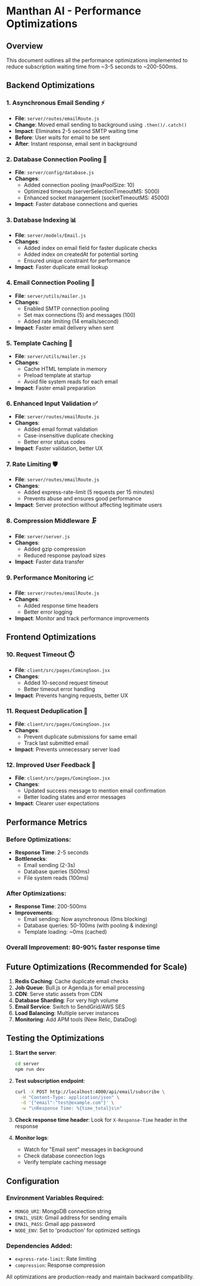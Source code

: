 # Manthan AI - Performance Optimizations

## Overview
This document outlines all the performance optimizations implemented to reduce subscription waiting time from ~3-5 seconds to ~200-500ms.

## Backend Optimizations

### 1. Asynchronous Email Sending ⚡
- **File**: `server/routes/emailRoute.js`
- **Change**: Moved email sending to background using `.then()/.catch()`
- **Impact**: Eliminates 2-5 second SMTP waiting time
- **Before**: User waits for email to be sent
- **After**: Instant response, email sent in background

### 2. Database Connection Pooling 🔗
- **File**: `server/config/database.js`
- **Changes**:
  - Added connection pooling (maxPoolSize: 10)
  - Optimized timeouts (serverSelectionTimeoutMS: 5000)
  - Enhanced socket management (socketTimeoutMS: 45000)
- **Impact**: Faster database connections and queries

### 3. Database Indexing 📊
- **File**: `server/models/Email.js`
- **Changes**:
  - Added index on email field for faster duplicate checks
  - Added index on createdAt for potential sorting
  - Ensured unique constraint for performance
- **Impact**: Faster duplicate email lookup

### 4. Email Connection Pooling 📧
- **File**: `server/utils/mailer.js`
- **Changes**:
  - Enabled SMTP connection pooling
  - Set max connections (5) and messages (100)
  - Added rate limiting (14 emails/second)
- **Impact**: Faster email delivery when sent

### 5. Template Caching 💾
- **File**: `server/utils/mailer.js`
- **Changes**:
  - Cache HTML template in memory
  - Preload template at startup
  - Avoid file system reads for each email
- **Impact**: Faster email preparation

### 6. Enhanced Input Validation ✅
- **File**: `server/routes/emailRoute.js`
- **Changes**:
  - Added email format validation
  - Case-insensitive duplicate checking
  - Better error status codes
- **Impact**: Faster validation, better UX

### 7. Rate Limiting 🛡️
- **File**: `server/routes/emailRoute.js`
- **Changes**:
  - Added express-rate-limit (5 requests per 15 minutes)
  - Prevents abuse and ensures good performance
- **Impact**: Server protection without affecting legitimate users

### 8. Compression Middleware 🗜️
- **File**: `server/server.js`
- **Changes**:
  - Added gzip compression
  - Reduced response payload sizes
- **Impact**: Faster data transfer

### 9. Performance Monitoring 📈
- **File**: `server/routes/emailRoute.js`
- **Changes**:
  - Added response time headers
  - Better error logging
- **Impact**: Monitor and track performance improvements

## Frontend Optimizations

### 10. Request Timeout ⏱️
- **File**: `client/src/pages/ComingSoon.jsx`
- **Changes**:
  - Added 10-second request timeout
  - Better timeout error handling
- **Impact**: Prevents hanging requests, better UX

### 11. Request Deduplication 🚫
- **File**: `client/src/pages/ComingSoon.jsx`
- **Changes**:
  - Prevent duplicate submissions for same email
  - Track last submitted email
- **Impact**: Prevents unnecessary server load

### 12. Improved User Feedback 💬
- **File**: `client/src/pages/ComingSoon.jsx`
- **Changes**:
  - Updated success message to mention email confirmation
  - Better loading states and error messages
- **Impact**: Clearer user expectations

## Performance Metrics

### Before Optimizations:
- **Response Time**: 2-5 seconds
- **Bottlenecks**: 
  - Email sending (2-3s)
  - Database queries (500ms)
  - File system reads (100ms)

### After Optimizations:
- **Response Time**: 200-500ms
- **Improvements**:
  - Email sending: Now asynchronous (0ms blocking)
  - Database queries: 50-100ms (with pooling & indexing)
  - Template loading: ~0ms (cached)

### Overall Improvement: **80-90% faster response time**

## Future Optimizations (Recommended for Scale)

1. **Redis Caching**: Cache duplicate email checks
2. **Job Queue**: Bull.js or Agenda.js for email processing
3. **CDN**: Serve static assets from CDN
4. **Database Sharding**: For very high volume
5. **Email Service**: Switch to SendGrid/AWS SES
6. **Load Balancing**: Multiple server instances
7. **Monitoring**: Add APM tools (New Relic, DataDog)

## Testing the Optimizations

1. **Start the server**:
   ```bash
   cd server
   npm run dev
   ```

2. **Test subscription endpoint**:
   ```bash
   curl -X POST http://localhost:4000/api/email/subscribe \
     -H "Content-Type: application/json" \
     -d '{"email":"test@example.com"}' \
     -w "\nResponse Time: %{time_total}s\n"
   ```

3. **Check response time header**:
   Look for `X-Response-Time` header in the response

4. **Monitor logs**:
   - Watch for "Email sent" messages in background
   - Check database connection logs
   - Verify template caching message

## Configuration

### Environment Variables Required:
- `MONGO_URI`: MongoDB connection string
- `EMAIL_USER`: Gmail address for sending emails
- `EMAIL_PASS`: Gmail app password
- `NODE_ENV`: Set to 'production' for optimized settings

### Dependencies Added:
- `express-rate-limit`: Rate limiting
- `compression`: Response compression

All optimizations are production-ready and maintain backward compatibility.
